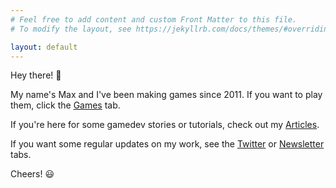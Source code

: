 ```yaml
---
# Feel free to add content and custom Front Matter to this file.
# To modify the layout, see https://jekyllrb.com/docs/themes/#overriding-theme-defaults

layout: default
---
```


Hey there! :wave:

My name's Max and I've been making games since 2011. If you want to play them, click the [Games](/games) tab.

If you're here for some gamedev stories or tutorials, check out my [Articles](/articles).

If you want some regular updates on my work, see the [Twitter](https://twitter.com/maxbize) or [Newsletter](/newsletter) tabs.

Cheers! :smiley:
